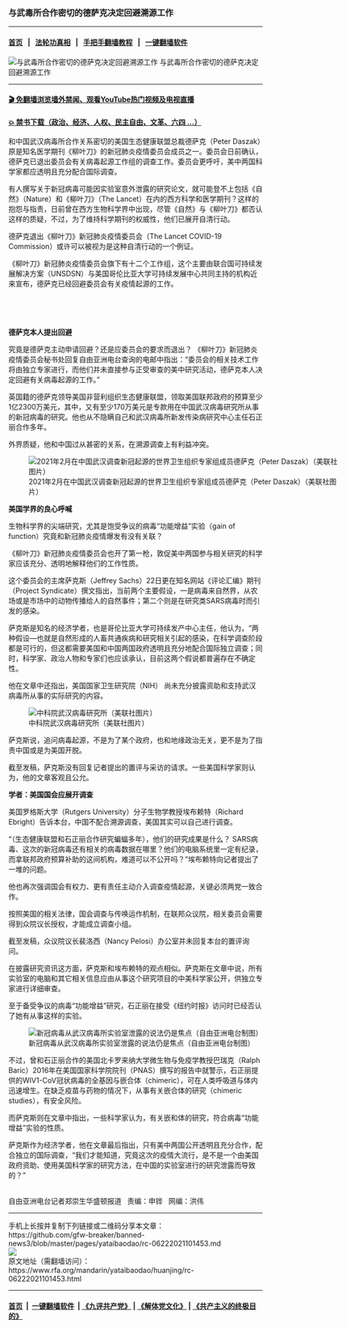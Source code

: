 ### 与武毒所合作密切的德萨克决定回避溯源工作
------------------------

#### [首页](https://github.com/gfw-breaker/banned-news3/blob/master/README.md) &nbsp;&nbsp;|&nbsp;&nbsp; [法轮功真相](https://github.com/begood0513/basic/blob/master/README.md)  &nbsp;&nbsp;|&nbsp;&nbsp; [手把手翻墙教程](https://github.com/gfw-breaker/guides/wiki)  &nbsp;&nbsp;|&nbsp;&nbsp; [一键翻墙软件](https://github.com/gfw-breaker/nogfw/blob/master/README.md)  



<div id="headerimg">
 <img alt="与武毒所合作密切的德萨克决定回避溯源工作" src="https://www.rfa.org/mandarin/yataibaodao/huanjing/rc-06222021101453.html/@@images/4d5d25f4-abda-49b4-ab4c-b484d53a7907.jpeg" title="与武毒所合作密切的德萨克决定回避溯源工作"/>
 <span class="lead_image_caption">
  与武毒所合作密切的德萨克决定回避溯源工作
 </span>
 <!-- zoomattribute -->
</div>

<hr/>


#### [ 🎬  免翻墙浏览墙外禁闻、观看YouTube热门视频及电视直播](https://github.com/gfw-breaker/HelloWorld)

#### [ 💥  禁书下载（政治、经济、人权、民主自由、文革、六四 ...）](https://github.com/gfw-breaker/books/blob/master/README.md)

<div id="storytext">
 <p>
 </p>
 <p>
  和中国武汉病毒所合作关系密切的美国生态健康联盟总裁德萨克（Peter Daszak）原是知名医学期刊《柳叶刀》的新冠肺炎疫情委员会成员之一。委员会日前确认，德萨克已退出委员会有关病毒起源工作组的调查工作。委员会更呼吁，美中两国科学家都应透明且充分配合国际调查。
 </p>
 <p>
  有人撰写关于新冠病毒可能因实验室意外泄露的研究论文，就可能登不上包括《自然》（Nature）和《柳叶刀》（The Lancet）在内的西方科学和医学期刊？这样的抱怨与指责，日前曾在西方生物科学界中出现，尽管《自然》与《柳叶刀》都否认这样的质疑，不过，为了维持科学期刊的权威性，他们已展开自清行动。
 </p>
 <p>
  德萨克退出《柳叶刀》新冠肺炎疫情委员会（The Lancet COVID-19 Commission）或许可以被视为是这种自清行动的一个例证。
 </p>
 <p>
  《柳叶刀》新冠肺炎疫情委员会旗下有十二个工作组，这个主要由联合国可持续发展解决方案（UNSDSN）与美国哥伦比亚大学可持续发展中心共同主持的机构近来宣布，德萨克已经回避委员会有关疫情起源的工作。
 </p>
 <p>
  <br/>
 </p>
 <p>
  <br/>
 </p>
 <p>
  <span>
   <strong>
    德萨克本人提出回避
   </strong>
  </span>
 </p>
 <p>
  <span>
  </span>
  究竟是德萨克主动申请回避？还是应委员会的要求而退出？ 《柳叶刀》新冠肺炎疫情委员会秘书处回复自由亚洲电台查询的电邮中指出：“委员会的相关技术工作将由独立专家进行，而他们并未直接参与正受审查的美中研究活动，德萨克本人决定回避有关病毒起源的工作。”
 </p>
 <p>
  英国籍的德萨克领导美国非营利组织生态健康联盟，领取美国联邦政府的预算至少1亿2300万美元，其中，又有至少170万美元是专款用在中国武汉病毒研究所从事的新冠病毒的研究。他也从不隐瞒自己和武汉病毒所新发传染病研究中心主任石正丽合作多年。
 </p>
 <p>
  外界质疑，他和中国过从甚密的关系，在溯源调查上有利益冲突。
 </p>
 <p>
  <figure class="image-richtext image-inline captioned" style="width:620px;">
   <img alt="2021年2月在中国武汉调查新冠起源的世界卫生组织专家组成员德萨克（Peter Daszak）（美联社图片）" src="https://www.rfa.org/mandarin/yataibaodao/huanjing/rc-06222021101453.html/rc0622.jpg/@@images/f32b4a91-bc5d-445a-8d17-13769f6603e4.jpeg" title="rc0622.jpg"/>
   <figcaption class="image-caption">
    2021年2月在中国武汉调查新冠起源的世界卫生组织专家组成员德萨克（Peter Daszak）（美联社图片）
   </figcaption>
   <small>
   </small>
  </figure>
 </p>
 <p>
  <strong>
   美国学界的良心呼喊
  </strong>
 </p>
 <p>
  生物科学界的尖端研究，尤其是饱受争议的病毒“功能增益”实验（gain of function）究竟和新冠肺炎疫情爆发有没有关联？
 </p>
 <p>
  《柳叶刀》新冠肺炎疫情委员会也开了第一枪，敦促美中两国参与相关研究的科学家应该充分、透明地解释他们的工作性质。
 </p>
 <p>
  这个委员会的主席萨克斯（Jeffrey Sachs）22日更在知名网站《评论汇编》期刊（Project Syndicate）撰文指出，当前两个主要假设，一是病毒来自然界，从农场或是市场中的动物传播给人的自然事件；第二个则是在研究类SARS病毒时而引发的感染。
 </p>
 <p>
  萨克斯是知名的经济学者，也是哥伦比亚大学可持续发产中心主任，他认为，“两种假设—也就是自然形成的人畜共通疾病和研究相关引起的感染，在科学调查阶段都是可行的，但这都需要美国和中国两国政府透明且充分地配合国际独立调查；同时，科学家、政治人物和专家们也应该承认，目前这两个假说都普遍存在不确定性。
 </p>
 <p>
  他在文章中还指出，美国国家卫生研究院（NIH） 尚未充分披露资助和支持武汉病毒所从事的实际研究的内容。
 </p>
 <p>
  <figure class="image-richtext image-inline captioned" style="width:620px;">
   <img alt="中科院武汉病毒研究所（美联社图片）" src="https://www.rfa.org/mandarin/yataibaodao/huanjing/rc-06222021101453.html/rc0622c.jpg/@@images/bb212b35-2e27-425c-9022-cf3d00fea1e1.jpeg" title="rc0622c.jpg"/>
   <figcaption class="image-caption">
    中科院武汉病毒研究所（美联社图片）
   </figcaption>
   <small>
   </small>
  </figure>
 </p>
 <p>
  萨克斯说，追问病毒起源，不是为了某个政府，也和地缘政治无关，更不是为了指责中国或是为美国开脱。
 </p>
 <p>
  截至发稿，萨克斯没有回复记者提出的置评与采访的请求。一些美国科学家则认为，他的文章客观且公允。
 </p>
 <p>
  <span>
   <strong>
    学者：美国国会应展开调查
   </strong>
   <br/>
  </span>
 </p>
 <p>
  美国罗格斯大学（Rutgers University）分子生物学教授埃布赖特（Richard Ebright）告诉本台，中国不配合溯源调查，美国其实可以自己进行调查。
 </p>
 <p>
  “（生态健康联盟和石正丽合作研究蝙蝠多年），他们的研究成果是什么？ SARS病毒、这次的新冠病毒还有相关的病毒数据在哪里？他们的电脑系统里一定有纪录，而拿联邦政府预算补助的这间机构，难道可以不公开吗？”埃布赖特向记者提出了一堆的问题。
 </p>
 <p>
  他也再次强调国会有权力、更有责任主动介入调查疫情起源，关键必须两党一致合作。
 </p>
 <p>
  按照美国的相关法律，国会调查与传唤运作机制，在联邦众议院，相关委员会需要得到众院议长授权，才能成立调查小组。
 </p>
 <p>
  截至发稿，众议院议长裴洛西（Nancy Pelosi）办公室并未回复本台的置评询问。
 </p>
 <p>
  在披露研究资讯这方面，萨克斯和埃布赖特的观点相似。萨克斯在文章中说，所有实验室的电脑和其它相关信息应由从事这个研究项目的中美科学家公开，供独立专家进行详细审查。
 </p>
 <p>
  至于备受争议的病毒“功能增益”研究，石正丽在接受《纽约时报》访问时已经否认了她有从事这样的实验。
 </p>
 <p>
  <figure class="image-richtext image-inline captioned" style="width:620px;">
   <img alt="新冠病毒从武汉病毒所实验室泄露的说法仍是焦点（自由亚洲电台制图）" src="https://www.rfa.org/mandarin/yataibaodao/huanjing/rc-06222021101453.html/rc0623.jpg/@@images/8e79decf-8b89-40dc-a8f0-b0cc3e17f3cd.jpeg" title="rc0623.jpg"/>
   <figcaption class="image-caption">
    新冠病毒从武汉病毒所实验室泄露的说法仍是焦点（自由亚洲电台制图）
   </figcaption>
   <small>
   </small>
  </figure>
 </p>
 <p>
  不过，曾和石正丽合作的美国北卡罗来纳大学微生物与免疫学教授巴瑞克（Ralph Baric）2016年在美国国家科学院院刊（PNAS）撰写的报告中就警示，石正丽提供的WIV1-CoV冠状病毒的全基因与嵌合体（chimeric），可在人类呼吸道与体内迅速增生。在缺乏疫苗与药物的情况下，从事有关嵌合体的研究（chimeric studies），有安全风险。
 </p>
 <p>
  而萨克斯则在文章中指出，一些科学家认为，有关嵌和体的研究，符合病毒“功能增益”实验的性质。
 </p>
 <p>
  萨克斯作为经济学者，他在文章最后指出，只有美中两国公开透明且充分合作，配合独立的国际调查，“我们才能知道，究竟这次的疫情大流行，是不是一个由美国政府资助、使用美国科学家的研究方法，在中国的实验室进行的研究泄露而导致的？”
 </p>
 <p>
  <br/>
  自由亚洲电台记者郑崇生华盛顿报道   责编：申铧   网编：洪伟
 </p>
</div>

<hr/>
手机上长按并复制下列链接或二维码分享本文章：<br/>
https://github.com/gfw-breaker/banned-news3/blob/master/pages/yataibaodao/rc-06222021101453.md <br/>
<a href='https://github.com/gfw-breaker/banned-news3/blob/master/pages/yataibaodao/rc-06222021101453.md'><img src='https://github.com/gfw-breaker/banned-news3/blob/master/pages/yataibaodao/rc-06222021101453.md.png'/></a> <br/>
原文地址（需翻墙访问）：https://www.rfa.org/mandarin/yataibaodao/huanjing/rc-06222021101453.html


------------------------
#### [首页](https://github.com/gfw-breaker/banned-news3/blob/master/README.md) &nbsp;|&nbsp; [一键翻墙软件](https://github.com/gfw-breaker/nogfw/blob/master/README.md) &nbsp;| [《九评共产党》](https://github.com/gfw-breaker/9ping.md/blob/master/README.md#九评之一评共产党是什么) | [《解体党文化》](https://github.com/gfw-breaker/jtdwh.md/blob/master/README.md) | [《共产主义的终极目的》](https://github.com/gfw-breaker/gczydzjmd.md/blob/master/README.md)


<img src='http://gfw-breaker.win/banned-news3/pages/yataibaodao/rc-06222021101453.md' width='0px' height='0px'/>